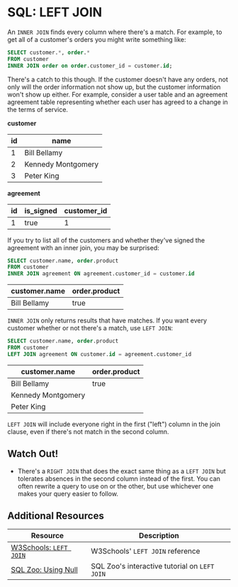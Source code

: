 # SQL: LEFT JOIN

An `INNER JOIN` finds every column where there's a match. For example, to get all of a customer's orders you might write something like:

```sql
SELECT customer.*, order.*
FROM customer
INNER JOIN order on order.customer_id = customer.id;
```

There's a catch to this though. If the customer doesn't have any orders, not only will the order information not show up, but the customer information won't show up either. For example, consider a user table and an agreement agreement table representing whether each user has agreed to a change in the terms of service.

**customer**

| id | name |
| --- | --- |
| 1 | Bill Bellamy |
| 2 | Kennedy Montgomery |
| 3 | Peter King |

**agreement**

| id | is_signed | customer_id |
| --- | --- | --- |
| 1 | true | 1 |

If you try to list all of the customers and whether they've signed the agreement with an inner join, you may be surprised:

```sql
SELECT customer.name, order.product
FROM customer
INNER JOIN agreement ON agreement.customer_id = customer.id
```

| customer.name | order.product |
| --- | --- |
| Bill Bellamy | true |

`INNER JOIN` only returns results that have matches. If you want every customer whether or not there's a match, use `LEFT JOIN`:

```sql
SELECT customer.name, order.product
FROM customer
LEFT JOIN agreement ON customer.id = agreement.customer_id
```

| customer.name | order.product |
| --- | --- |
| Bill Bellamy | true |
| Kennedy Montgomery | |
| Peter King | |

`LEFT JOIN` will include everyone right in the first ("left") column in the join clause, even if there's not match in the second column.

## Watch Out!

* There's a `RIGHT JOIN` that does the exact same thing as a `LEFT JOIN` but tolerates absences in the second column instead of the first. You can often rewrite a query to use on or the other, but use whichever one makes your query easier to follow.

## Additional Resources

| Resource | Description |
| --- | --- |
| [W3Schools: `LEFT JOIN`](https://www.w3schools.com/sql/sql_join_left.asp) | W3Schools' `LEFT JOIN` reference |
| [SQL Zoo: Using Null](https://sqlzoo.net/wiki/Using_Null) | SQL Zoo's interactive tutorial on `LEFT JOIN` |
